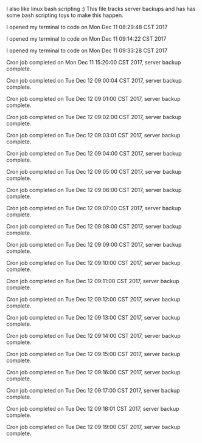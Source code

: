 I also like linux bash scripting :)
This file tracks server backups and has has some bash scripting toys to make this happen.

I opened my terminal to code on Mon Dec 11 08:29:48 CST 2017

I opened my terminal to code on Mon Dec 11 09:14:22 CST 2017

I opened my terminal to code on Mon Dec 11 09:33:28 CST 2017

Cron job completed on Mon Dec 11 15:20:00 CST 2017, server backup complete.

Cron job completed on Tue Dec 12 09:00:04 CST 2017, server backup complete.

Cron job completed on Tue Dec 12 09:01:00 CST 2017, server backup complete.

Cron job completed on Tue Dec 12 09:02:00 CST 2017, server backup complete.

Cron job completed on Tue Dec 12 09:03:01 CST 2017, server backup complete.

Cron job completed on Tue Dec 12 09:04:00 CST 2017, server backup complete.

Cron job completed on Tue Dec 12 09:05:00 CST 2017, server backup complete.

Cron job completed on Tue Dec 12 09:06:00 CST 2017, server backup complete.

Cron job completed on Tue Dec 12 09:07:00 CST 2017, server backup complete.

Cron job completed on Tue Dec 12 09:08:00 CST 2017, server backup complete.

Cron job completed on Tue Dec 12 09:09:00 CST 2017, server backup complete.

Cron job completed on Tue Dec 12 09:10:00 CST 2017, server backup complete.

Cron job completed on Tue Dec 12 09:11:00 CST 2017, server backup complete.

Cron job completed on Tue Dec 12 09:12:00 CST 2017, server backup complete.

Cron job completed on Tue Dec 12 09:13:00 CST 2017, server backup complete.

Cron job completed on Tue Dec 12 09:14:00 CST 2017, server backup complete.

Cron job completed on Tue Dec 12 09:15:00 CST 2017, server backup complete.

Cron job completed on Tue Dec 12 09:16:00 CST 2017, server backup complete.

Cron job completed on Tue Dec 12 09:17:00 CST 2017, server backup complete.

Cron job completed on Tue Dec 12 09:18:01 CST 2017, server backup complete.

Cron job completed on Tue Dec 12 09:19:00 CST 2017, server backup complete.
